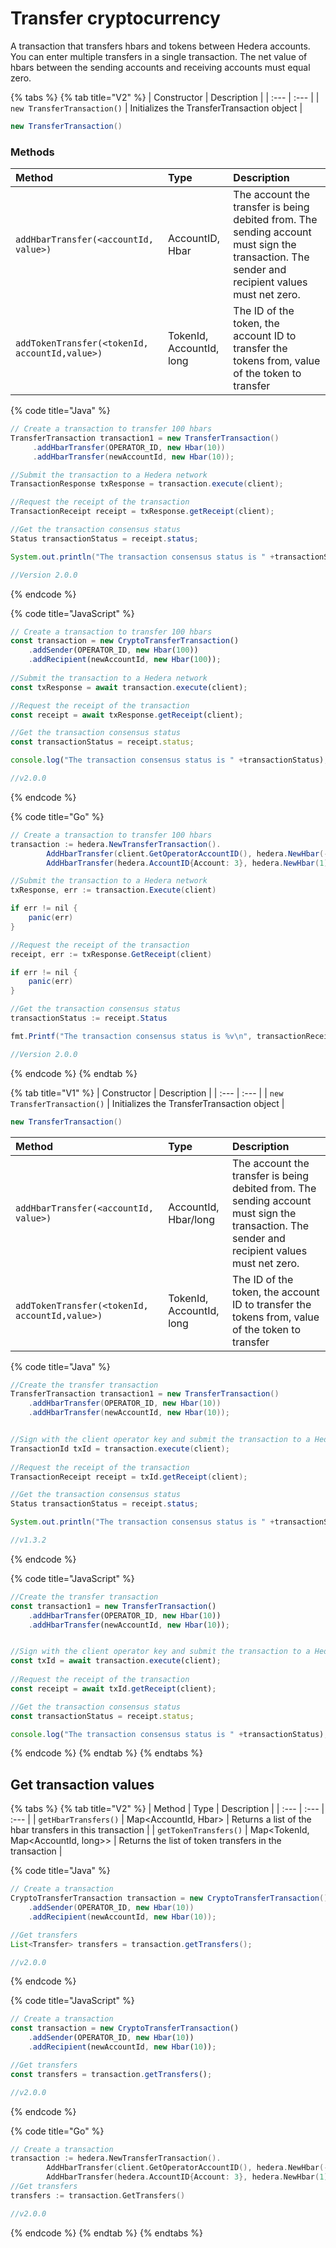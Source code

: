 # Transfer cryptocurrency

A transaction that transfers hbars and tokens between Hedera accounts. You can enter multiple transfers in a single transaction. The net value of hbars between the sending accounts and receiving accounts must equal zero. 

{% tabs %}
{% tab title="V2" %}
| Constructor | Description |
| :--- | :--- |
| `new TransferTransaction()` | Initializes the TransferTransaction object |

```java
new TransferTransaction()
```

### Methods

| Method | Type | Description |
| :--- | :--- | :--- |
| `addHbarTransfer(<accountId, value>)` | AccountID, Hbar | The account the transfer is being debited from. The sending account must sign the transaction. The sender and recipient values must net zero. |
| `addTokenTransfer(<tokenId, accountId,value>)` | TokenId, AccountId, long | The ID of the token, the account ID to transfer the tokens from, value of the token to transfer |

{% code title="Java" %}
```java
// Create a transaction to transfer 100 hbars
TransferTransaction transaction1 = new TransferTransaction()
     .addHbarTransfer(OPERATOR_ID, new Hbar(10))
     .addHbarTransfer(newAccountId, new Hbar(10));

//Submit the transaction to a Hedera network
TransactionResponse txResponse = transaction.execute(client);

//Request the receipt of the transaction
TransactionReceipt receipt = txResponse.getReceipt(client);

//Get the transaction consensus status
Status transactionStatus = receipt.status;

System.out.println("The transaction consensus status is " +transactionStatus);

//Version 2.0.0
```
{% endcode %}

{% code title="JavaScript" %}
```javascript
// Create a transaction to transfer 100 hbars
const transaction = new CryptoTransferTransaction()
    .addSender(OPERATOR_ID, new Hbar(100))
    .addRecipient(newAccountId, new Hbar(100));
    
//Submit the transaction to a Hedera network
const txResponse = await transaction.execute(client);

//Request the receipt of the transaction
const receipt = await txResponse.getReceipt(client);

//Get the transaction consensus status
const transactionStatus = receipt.status;

console.log("The transaction consensus status is " +transactionStatus);

//v2.0.0
```
{% endcode %}

{% code title="Go" %}
```java
// Create a transaction to transfer 100 hbars
transaction := hedera.NewTransferTransaction().
		AddHbarTransfer(client.GetOperatorAccountID(), hedera.NewHbar(-1)).
		AddHbarTransfer(hedera.AccountID{Account: 3}, hedera.NewHbar(1))

//Submit the transaction to a Hedera network
txResponse, err := transaction.Execute(client)

if err != nil {
    panic(err)
}

//Request the receipt of the transaction
receipt, err := txResponse.GetReceipt(client)

if err != nil {
    panic(err)
}

//Get the transaction consensus status
transactionStatus := receipt.Status

fmt.Printf("The transaction consensus status is %v\n", transactionReceipt.Status)

//Version 2.0.0
```
{% endcode %}
{% endtab %}

{% tab title="V1" %}
| Constructor | Description |
| :--- | :--- |
| `new TransferTransaction()` | Initializes the TransferTransaction object |

```java
new TransferTransaction()
```

| Method | Type | Description |
| :--- | :--- | :--- |
| `addHbarTransfer(<accountId, value>)` | AccountId, Hbar/long | The account the transfer is being debited from. The sending account must sign the transaction. The sender and recipient values must net zero. |
| `addTokenTransfer(<tokenId, accountId,value>)` | TokenId, AccountId, long | The ID of the token, the account ID to transfer the tokens from, value of the token to transfer |

{% code title="Java" %}
```java
//Create the transfer transaction
TransferTransaction transaction1 = new TransferTransaction()
    .addHbarTransfer(OPERATOR_ID, new Hbar(10))
    .addHbarTransfer(newAccountId, new Hbar(10));


//Sign with the client operator key and submit the transaction to a Hedera network
TransactionId txId = transaction.execute(client);
        
//Request the receipt of the transaction
TransactionReceipt receipt = txId.getReceipt(client);

//Get the transaction consensus status
Status transactionStatus = receipt.status;

System.out.println("The transaction consensus status is " +transactionStatus);

//v1.3.2

```
{% endcode %}

{% code title="JavaScript" %}
```javascript
//Create the transfer transaction
const transaction1 = new TransferTransaction()
    .addHbarTransfer(OPERATOR_ID, new Hbar(10))
    .addHbarTransfer(newAccountId, new Hbar(10));


//Sign with the client operator key and submit the transaction to a Hedera network
const txId = await transaction.execute(client);
        
//Request the receipt of the transaction
const receipt = await txId.getReceipt(client);

//Get the transaction consensus status
const transactionStatus = receipt.status;

console.log("The transaction consensus status is " +transactionStatus);
```
{% endcode %}
{% endtab %}
{% endtabs %}



## Get transaction values

{% tabs %}
{% tab title="V2" %}
| Method | Type | Description |
| :--- | :--- | :--- |
| `getHbarTransfers()` | Map&lt;AccountId,  Hbar&gt; | Returns a list of the hbar transfers in this transaction |
| `getTokenTransfers()` | Map&lt;TokenId, Map&lt;AccountId, long&gt;&gt; | Returns the list of token transfers in the transaction |

{% code title="Java" %}
```java
// Create a transaction 
CryptoTransferTransaction transaction = new CryptoTransferTransaction()
    .addSender(OPERATOR_ID, new Hbar(10))
    .addRecipient(newAccountId, new Hbar(10));

//Get transfers
List<Transfer> transfers = transaction.getTransfers();

//v2.0.0
```
{% endcode %}

{% code title="JavaScript" %}
```javascript
// Create a transaction 
const transaction = new CryptoTransferTransaction()
    .addSender(OPERATOR_ID, new Hbar(10))
    .addRecipient(newAccountId, new Hbar(10));

//Get transfers
const transfers = transaction.getTransfers();

//v2.0.0
```
{% endcode %}

{% code title="Go" %}
```go
// Create a transaction 
transaction := hedera.NewTransferTransaction().
		AddHbarTransfer(client.GetOperatorAccountID(), hedera.NewHbar(-1)).
		AddHbarTransfer(hedera.AccountID{Account: 3}, hedera.NewHbar(1))
//Get transfers
transfers := transaction.GetTransfers()

//v2.0.0
```
{% endcode %}
{% endtab %}
{% endtabs %}

